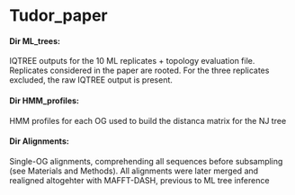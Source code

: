 # Tudor_paper

#### Dir ML_trees:
IQTREE outputs for the 10 ML replicates + topology evaluation file. Replicates considered in the paper are rooted. For the three replicates excluded, the raw IQTREE output is present.
  
#### Dir HMM_profiles:
HMM profiles for each OG used to build the distanca matrix for the NJ tree
  
#### Dir Alignments:
Single-OG alignments, comprehending all sequences before subsampling (see Materials and Methods). All alignments were later merged and realigned altogehter with MAFFT-DASH, previous to ML tree inference
